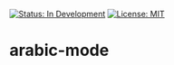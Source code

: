 [![Status: In Development](https://img.shields.io/badge/Status-In%20Development-blue)]()
[![License: MIT](https://img.shields.io/badge/License-MIT-yellow.svg)](https://opensource.org/licenses/MIT)

# arabic-mode
